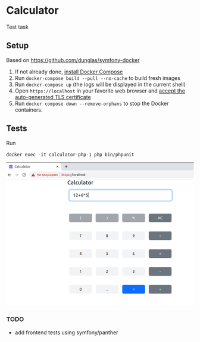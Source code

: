 # Calculator

Test task

## Setup

Based on https://github.com/dunglas/symfony-docker

1. If not already done, [install Docker Compose](https://docs.docker.com/compose/install/)
2. Run `docker-compose build --pull --no-cache` to build fresh images
3. Run `docker-compose up` (the logs will be displayed in the current shell)
4. Open `https://localhost` in your favorite web browser and [accept the auto-generated TLS certificate](https://stackoverflow.com/a/15076602/1352334)
5. Run `docker compose down --remove-orphans` to stop the Docker containers.

## Tests

Run

```
docker exec -it calculator-php-1 php bin/phpunit
```

![screenshot](screenshot.png)

### TODO

- add frontend tests using symfony/panther
